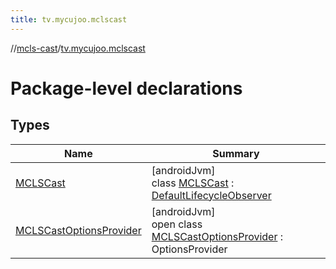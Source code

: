 ```yaml
---
title: tv.mycujoo.mclscast
---
```

//[mcls-cast](../../index.html)/[tv.mycujoo.mclscast](index.html)



# Package-level declarations



## Types


| Name | Summary |
|---|---|
| [MCLSCast](-m-c-l-s-cast/index.html) | [androidJvm]<br>class [MCLSCast](-m-c-l-s-cast/index.html) : [DefaultLifecycleObserver](https://developer.android.com/reference/kotlin/androidx/lifecycle/DefaultLifecycleObserver.html) |
| [MCLSCastOptionsProvider](-m-c-l-s-cast-options-provider/index.html) | [androidJvm]<br>open class [MCLSCastOptionsProvider](-m-c-l-s-cast-options-provider/index.html) : OptionsProvider |

